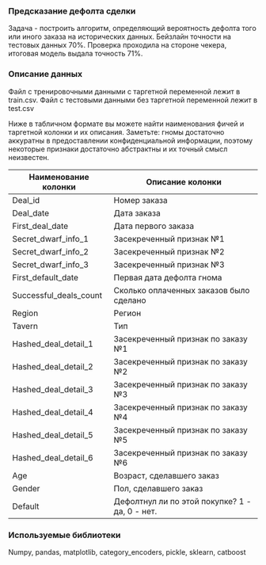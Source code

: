 ### Предсказание дефолта сделки

Задача - построить алгоритм, определяющий вероятность дефолта того или иного заказа на исторических данных. Бейзлайн точности на тестовых данных 70%. Проверка проходила на стороне чекера, итоговая модель выдала точность 71%.

### Описание данных
Файл с тренировочными данными с таргетной переменной лежит в train.csv. Файл с тестовыми данными без таргетной переменной лежит в test.csv

Ниже в табличном формате вы можете найти наименования фичей и таргетной колонки и их описания. Заметьте: гномы достаточно аккуратны в предоставлении конфиденциальной информации, поэтому некоторые признаки достаточно абстрактны и их точный смысл неизвестен.

| Наименование колонки | Описание колонки |
|----------|----------|
| Deal_id   | Номер заказа   |
| Deal_date    | Дата заказа   |
| First_deal_date    | Дата первого заказа   |
| Secret_dwarf_info_1	| Засекреченный признак №1 |
| Secret_dwarf_info_2	| Засекреченный признак №2 |
| Secret_dwarf_info_3	| Засекреченный признак №3 |
| First_default_date | Первая дата дефолта гнома |
| Successful_deals_count | Сколько оплаченных заказов было сделано |
| Region | Регион |
| Tavern | Тип |
| Hashed_deal_detail_1 | Засекреченный признак по заказу №1 |
| Hashed_deal_detail_2 | Засекреченный признак по заказу №2 |
| Hashed_deal_detail_3 | Засекреченный признак по заказу №3 |
| Hashed_deal_detail_4 | Засекреченный признак по заказу №4 |
| Hashed_deal_detail_5 | Засекреченный признак по заказу №5 |
| Hashed_deal_detail_6 | Засекреченный признак по заказу №6 |
| Age | Возраст, сделавшего заказ |
| Gender | Пол, сделавшего заказ |
| Default | Дефолтнул ли по этой покупке? 1 - да, 0 - нет. |

### Используемые библиотеки
Numpy, pandas, matplotlib, category_encoders, pickle, sklearn, catboost
